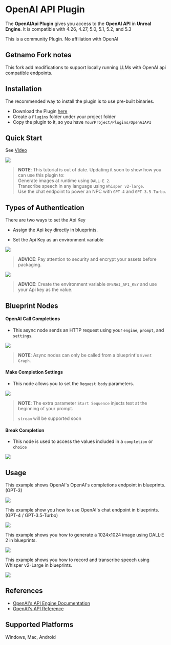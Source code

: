 # OpenAI API Plugin
The **OpenAIApi Plugin** gives you access to the **OpenAI API** in **Unreal Engine**. It is compatible with 4.26, 4.27, 5.0, 5.1, 5.2, and 5.3

This is a community Plugin. No affiliation with OpenAI

## Getnamo Fork notes

This fork add modifications to support locally running LLMs with OpenAI api compatible endpoints.

## Installation

The recommended way to install the plugin is to use pre-built binaries.


- Download the Plugin [here](https://drive.google.com/drive/folders/16FFYDf0U--nxUocQVXCIvSo-Sa0Tnndl?usp=sharing)
- Create a `Plugins` folder under your project folder
- Copy the plugin to it, so you have `YourProject/Plugins/OpenAIAPI`

## Quick Start

See [Video](https://www.youtube.com/watch?v=hUv2_gis_9I)

[![](http://img.youtube.com/vi/hUv2_gis_9I/0.jpg)](http://www.youtube.com/watch?v=hUv2_gis_9I "OpenAI API Quick Start Tutorial")

> **NOTE**: This tutorial is out of date. Updating it soon to show how you can use this plugin to: <br /> Generate images at runtime using `DALL·E 2`. <br /> Transcribe speech in any language using `Whisper v2-large`. <br /> Use the chat endpoint to power an NPC with `GPT-4` and `GPT-3.5-Turbo`.

## Types of Authentication
There are two ways to set the Api Key
- Assign the Api key directly in blueprints.

- Set the Api Key as an environment variable


![](https://i.imgur.com/HF2tdBz.png)
> **ADVICE**: Pay attention to security and encrypt your assets before packaging.


![](https://i.imgur.com/0fpPVlV.png)
> **ADVICE**: Create the environment variable `OPENAI_API_KEY` and use your Api key as the value.


## Blueprint Nodes
#### OpenAI Call Completions

- This async node sends an HTTP request using your `engine`, `prompt`, and `settings`.

![](https://i.imgur.com/vGo2wta.png)
> **NOTE**: Async nodes can only be called from a blueprint's `Event Graph`. 
#### Make Completion Settings

- This node allows you to set the `Request body` parameters.

![](https://i.imgur.com/xS4MMrI.png)
> **NOTE**: The extra parameter `Start Sequence` injects text at the beginning of your prompt.
>
> `stream` will be supported soon
#### Break Completion

- This node is used to access the values included in a `completion` or `choice`

![](https://i.imgur.com/dydM8Sd.png)

## Usage
This example shows OpenAI's OpenAI's completions endpoint in blueprints. (GPT-3)

![](https://i.imgur.com/DNKp0bW.png)

This example show you how to use OpenAI's chat endpoint in blueprints. (GPT-4 / GPT-3.5-Turbo)

![](https://i.imgur.com/hHFSp4b.png)

This example shows you how to generate a 1024x1024 image using DALL·E 2 in blueprints.

![](https://i.imgur.com/CciUUF6.png)

This example shows you how to record and transcribe speech using Whisper v2-Large in blueprints.

![](https://i.imgur.com/ameqz1L.png)
## References
- [OpenAI's API Engine Documentation](https://beta.openai.com/docs/engines)
- [OpenAI's API Reference](https://beta.openai.com/docs/api-reference/completions)

## Supported Platforms
Windows, Mac, Android
